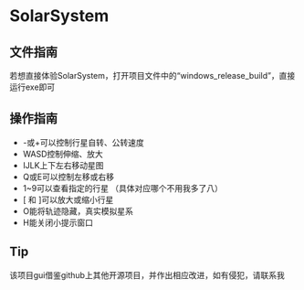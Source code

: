 # SolarSystem
## 文件指南
若想直接体验SolarSystem，打开项目文件中的“windows_release_build”，直接运行exe即可

## 操作指南
- -或+可以控制行星自转、公转速度  
- WASD控制伸缩、放大  
- IJLK上下左右移动星图  
- Q或E可以控制左移或右移  
- 1~9可以查看指定的行星 （具体对应哪个不用我多了八）  
- [ 和 ]可以放大或缩小行星  
- O能将轨迹隐藏，真实模拟星系  
- H能关闭小提示窗口

## Tip  
该项目gui借鉴github上其他开源项目，并作出相应改进，如有侵犯，请联系我
